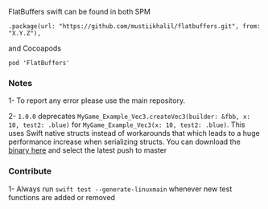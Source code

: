 FlatBuffers swift can be found in both SPM

`.package(url: "https://github.com/mustiikhalil/flatbuffers.git", from: "X.Y.Z"),`

and Cocoapods

`pod 'FlatBuffers'`

### Notes

1- To report any error please use the main repository.

2- `1.0.0` deprecates `MyGame_Example_Vec3.createVec3(builder: &fbb, x: 10, test2: .blue)` for `MyGame_Example_Vec3(x: 10, test2: .blue)`. This uses Swift native structs instead of workarounds that which leads to a huge performance increase when serializing structs. You can download the [binary here](https://github.com/google/flatbuffers/actions) and select the latest push to master

### Contribute

1- Always run `swift test --generate-linuxmain` whenever new test functions are added or removed